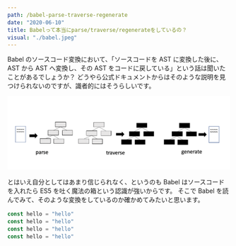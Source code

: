```yaml
---
path: /babel-parse-traverse-regenerate
date: "2020-06-10"
title: Babelって本当にparse/traverse/regenerateをしているの？
visual: "./babel.jpeg"
---
```


Babel のソースコード変換において、「ソースコードを AST に変換した後に、AST から AST へ変換し、その AST をコードに戻している」という話は聞いたことがあるでしょうか？
どうやら公式ドキュメントからはそのような説明を見つけられないのですが、識者的にはそうらしいです。

![ASTを使った変換](./tree.png)

とはいえ自分としてはあまり信じられなく、というのも Babel はソースコードを入れたら ES5 を吐く魔法の箱という認識が強いからです。
そこで Babel を読んでみて、そのような変換をしているのか確かめてみたいと思います。

```javascript:title=test.js
const hello = "hello"
const hello = "hello"
const hello = "hello"
const hello = "hello"
```

